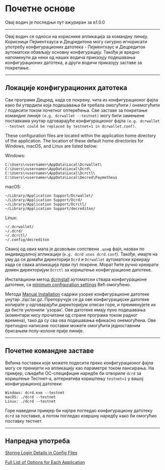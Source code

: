 # Почетне основе

Овај водич је последњи пут ажуриран за в1.0.0

---

Овај водич се односи на кориснике апликација за командну линију. Корисници Пејментхауса и Децредитона могу сигурно игнорисати употребу конфигурационих датотека - Пејментхаус и Децредитон аутоматски обављају основну конфигурацију. Такође је вредно напоменути да неки од наших водича приказују подешавања конфигурационих датотека, а други водичи приказују заставе за покретање. 

---

## Локације конфигурационих датотека

Сви програми Децред, када се покрену, чита из конфигурационог фајла како би утврдили која подешавања би требала омогућити / онемогућити / подесити током почетног оптерећења. Све заставе за покретање командне линије `(e.g. dcrwallet --testnet)` могу бити замењене поставкама унутар одговарајуће конфигурационог фајла `(e.g. dcrwallet --testnet could be replaced by testnet=1 in dcrwallet.conf)`.

These configuration files are located within the application home directory of the application. The location of these default home directories for Windows, macOS, and Linux are listed below:

Windows:

    C:\Users\<username>\AppData\Local\Dcrwallet\
    C:\Users\<username>\AppData\Local\Dcrd\
    C:\Users\<username>\AppData\Local\Dcrctl\ 
    C:\Users\<username>\AppData\Local\Decred\Paymetheus

macOS: 

    ~/Library/Application Support/Dcrwallet/
    ~/Library/Application Support/Dcrd/
    ~/Library/Application Support/Dcrctl/
    ~/Library/Application Support/decrediton/
    
Linux: 
    
    ~/.dcrwallet/
    ~/.dcrd/
    ~/.dcrctl/
    ~/.config/decrediton

Свакој од ових мапа је дозвољен сопствени `.цонф` фајл, назван по индивидуалној апликацији (`e.g. dcrd uses dcrd.conf`). Такође, имајте на уму да се домаћи директорији `Dcrd` и `Dcrwallet` аутоматски креирају када се свака апликација први пут покрене. Морат ћете ручно креирати домен директоријум `Dcrctl` за кориштење конфигурационе датотеке.

Инсталациони метод [dcrinstall](/getting-started/user-guides/cli-installation.md) аутоматски ствара конфигурационе датотеке, са [minimum configuration settings](/advanced/manual-cli-install.md#minimum-configuration) Већ омогућено. 

Метода [Manual Installation](/advanced/manual-cli-install.md#installation) садржи узорке конфигурационе датотеке унутар .zip/.tar.gz. Препоручује се да ове конфигурацијске датотеке копирате у одговарајући директоријум описан горе, и преименујете их да бисте уклонили 'узорак'. Ове датотеке имају пуно подешавања (коментари нису прочитани од стране програма током радног времена), тако да су сва ова подешавања ефикасно онемогућена. Ове претходно написане поставке можете омогућити једноставним брисањем полу-колоне прије линије.

---

## Почетне командне заставе

Већина поставки које можете подесити преко конфигурационог фајла могу се пренијети на апликацију као параметре током лансирања. На примјер, сљедеће ОС-специфицне наредбе би отвориле `dcrd` за кориштење Тестнет-а, алтернатива кориштењу `testnet=1` у вашој конфигурационој датотеки:

    Windows: dcrd.exe --testnet
    macOS: ./dcrd --testnet
    Linux: ./dcrd --testnet

Горе наведени примјер би најпре погледао конфигурациону датотеку `dcrd` за поставке, а потом погледао извршну наредбу како би омогућио поставку тестнет. 

---

## Напредна употреба

[Storing Login Details in Config Files](/advanced/storing-login-details.md) <!-- This has the same information found in the above, Minimum Configuration section. Could probably delete. -->

[Full List of Options for Each Application](/advanced/program-options.md)
